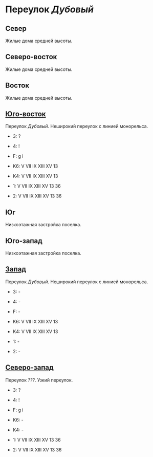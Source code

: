 # Переулок *Дубовый*

## Север

Жилые дома средней высоты.

## Северо-восток

Жилые дома средней высоты.

## Восток

Жилые дома средней высоты.

## [Юго-восток](./590110.md)

Переулок *Дубовый*.
Неширокий переулок с линией монорельса.

* 3:    ?
* 4:    !
* F:    g   i

* K6:   V   VII IX  XIII    XV
        13
* K4:   V   VII IX  XIII    XV
        13
* 1:    V   VII IX  XIII    XV
        13  36
* 2:    V   VII IX  XIII    XV
        13  36

## Юг

Низкоэтажная застройка поселка.

## Юго-запад

Низкоэтажная застройка поселка.

## [Запад](./10595110.md)

Переулок *Дубовый*.
Неширокий переулок с линией монорельса.

* 3:    -
* 4:    -
* F:    -

* K6:   V   VII IX  XIII    XV
        13
* K4:   V   VII IX  XIII    XV
        13
* 1:    -
* 2:    -

## [Северо-запад](./10590100.md)

Переулок *???*.
Узкий переулок.

* 3:    ?
* 4:    !
* F:    g   i

* K6:   -
* K4:   -
* 1:    V   VII IX  XIII    XV
        13  36
* 2:    V   VII IX  XIII    XV
        13  36

